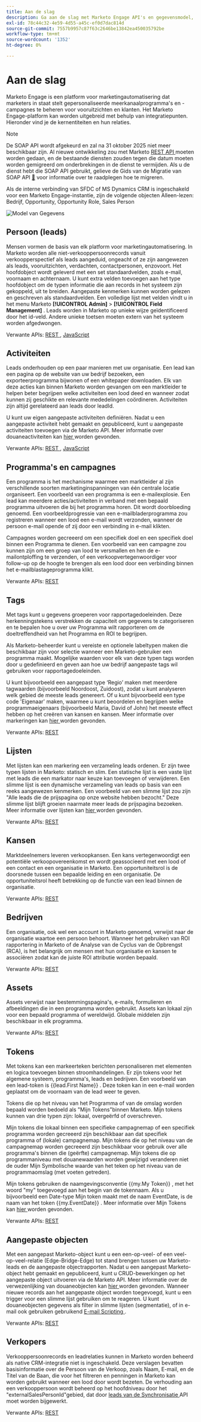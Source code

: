 ```yaml
---
title: Aan de slag
description: Ga aan de slag met Marketo Engage API's en gegevensmodel, inclusief leads, activiteiten, programma's, tags, lijsten, REST-instructies en SOAP-afgekeuringsberichten.
exl-id: 78c44c32-4e59-4d55-a45c-ef0d7dac814d
source-git-commit: 7557b9957c87f63c2646be13842ea450035792be
workflow-type: tm+mt
source-wordcount: '1352'
ht-degree: 0%

---
```


# Aan de slag

Marketo Engage is een platform voor marketingautomatisering dat marketers in staat stelt gepersonaliseerde meerkanaalprogramma&#39;s en -campagnes te beheren voor vooruitzichten en klanten. Het Marketo Engage-platform kan worden uitgebreid met behulp van integratiepunten. Hieronder vind je de kernentiteiten en hun relaties.

>[!NOTE]
>De SOAP API wordt afgekeurd en zal na 31 oktober 2025 niet meer beschikbaar zijn. Al nieuwe ontwikkeling zou met Marketo [ REST API ](./rest-api/rest-api.md) moeten worden gedaan, en de bestaande diensten zouden tegen die datum moeten worden gemigreerd om onderbrekingen in de dienst te vermijden. Als u de dienst hebt die SOAP API gebruikt, gelieve de Gids van de Migratie van SOAP API [&#128279;](./soap-api/migration.md) voor informatie over te raadplegen hoe te migreren.
>

Als de interne verbinding van SFDC of MS Dynamics CRM is ingeschakeld voor een Marketo Engage-instantie, zijn de volgende objecten Alleen-lezen: Bedrijf, Opportunity, Opportunity Role, Sales Person

![ Model van Gegevens ](assets/data_model.png)

## Persoon (leads)

Mensen vormen de basis van elk platform voor marketingautomatisering. In Marketo worden alle niet-verkooppersoonrecords vanuit verkoopperspectief als leads aangeduid, ongeacht of ze zijn aangewezen als leads, vooruitzichten, verdachten, contactpersonen, enzovoort. Het hoofdobject wordt geleverd met een set standaardvelden, zoals e-mail, voornaam en achternaam. U kunt extra velden toevoegen aan het type hoofdobject om de typen informatie die aan records in het systeem zijn gekoppeld, uit te breiden. Aangepaste kenmerken kunnen worden gelezen en geschreven als standaardvelden. Een volledige lijst met velden vindt u in het menu Marketo **[!UICONTROL Admin]** > **[!UICONTROL Field Management]** . Leads worden in Marketo op unieke wijze geïdentificeerd door het id-veld. Andere unieke toetsen moeten extern van het systeem worden afgedwongen.

Verwante APIs: [ REST ](https://developer.adobe.com/marketo-apis/api/mapi/#tag/Leads), [ JavaScript ](javascript-api/lead-tracking.md#lead-tracking-api)

## Activiteiten

Leads onderhouden op een paar manieren met uw organisatie. Een lead kan een pagina op de website van uw bedrijf bezoeken, een exporteerprogramma bijwonen of een whitepaper downloaden. Elk van deze acties kan binnen Marketo worden gevangen om een marktleider te helpen beter begrijpen welke activiteiten een lood deed en wanneer zodat kunnen zij geschikte en relevante mededelingen coördineren. Activiteiten zijn altijd gerelateerd aan leads door leadId.

U kunt uw eigen aangepaste activiteiten definiëren. Nadat u een aangepaste activiteit hebt gemaakt en gepubliceerd, kunt u aangepaste activiteiten toevoegen via de Marketo API. Meer informatie over douaneactiviteiten kan [ hier ](https://experienceleague.adobe.com/nl/docs/marketo/using/product-docs/administration/marketo-custom-activities/understanding-custom-activities) worden gevonden.

Verwante APIs: [ REST ](https://developer.adobe.com/marketo-apis/api/mapi/#tag/Activities), [ JavaScript ](javascript-api/lead-tracking.md#munchkin-behavior)

## Programma&#39;s en campagnes

Een programma is het mechanisme waarmee een marktleider al zijn verschillende soorten marketinginspanningen van één centrale locatie organiseert. Een voorbeeld van een programma is een e-mailexplosie. Een lead kan meerdere acties/activiteiten in verband met een bepaald programma uitvoeren die bij het programma horen. Dit wordt doorbloeding genoemd. Een voorbeeldprogressie van een e-mailbladerprogramma zou registreren wanneer een lood een e-mail wordt verzonden, wanneer de persoon e-mail opende of zij door een verbinding in e-mail klikten.

Campagnes worden gecreeerd om een specifiek doel en een specifiek doel binnen een Programma te dienen. Een voorbeeld van een campagne zou kunnen zijn om een groep van lood te versmallen en hen de e-mailontploffing te verzenden, of een verkoopvertegenwoordiger voor follow-up op de hoogte te brengen als een lood door een verbinding binnen het e-mailblastageprogramma klikt.

Verwante APIs: [ REST ](https://developer.adobe.com/marketo-apis/api/mapi/#tag/Campaigns)

## Tags

Met tags kunt u gegevens groeperen voor rapportagedoeleinden. Deze herkenningstekens verstrekken de capaciteit om gegevens te categoriseren en te bepalen hoe u over uw Programma wilt rapporteren om de doeltreffendheid van het Programma en ROI te begrijpen.

Als Marketo-beheerder kunt u vereiste en optionele labeltypen maken die beschikbaar zijn voor selectie wanneer een Marketo-gebruiker een programma maakt. Mogelijke waarden voor elk van deze typen tags worden door u gedefinieerd en geven aan hoe uw bedrijf aangepaste tags wil gebruiken voor rapportagedoeleinden.

U kunt bijvoorbeeld een aangepast type ‘Regio’ maken met meerdere tagwaarden (bijvoorbeeld Noordoost, Zuidoost), zodat u kunt analyseren welk gebied de meeste leads genereert. Of u kunt bijvoorbeeld een type code &#39;Eigenaar&#39; maken, waarmee u kunt beoordelen en begrijpen welke programmaeigenaars (bijvoorbeeld Maria, David of John) het meeste effect hebben op het creëren van kansen en kansen. Meer informatie over markeringen kan [ hier ](https://experienceleague.adobe.com/nl/docs/marketo/using/product-docs/core-marketo-concepts/programs/working-with-programs/understanding-tags) worden gevonden.

Verwante APIs: [ REST ](https://developer.adobe.com/marketo-apis/api/asset/)

## Lijsten

Met lijsten kan een markering een verzameling leads ordenen. Er zijn twee typen lijsten in Marketo: statisch en slim. Een statische lijst is een vaste lijst met leads die een markator naar keuze kan toevoegen of verwijderen. Een slimme lijst is een dynamische verzameling van leads op basis van een reeks aangewezen kenmerken. Een voorbeeld van een slimme lijst zou zijn &quot;Alle leads die de prijspagina op onze website hebben bezocht.&quot; Deze slimme lijst blijft groeien naarmate meer leads de prijspagina bezoeken. Meer informatie over lijsten kan [ hier ](https://experienceleague.adobe.com/nl/docs/marketo/using/home) worden gevonden.

Verwante APIs: [ REST ](https://developer.adobe.com/marketo-apis/api/asset/#tag/Static-Lists)

## Kansen

Marktdeelnemers leveren verkoopkansen. Een kans vertegenwoordigt een potentiële verkoopovereenkomst en wordt geassocieerd met een lood of een contact en een organisatie in Marketo. Een opportuniteitsrol is de doorsnede tussen een bepaalde leiding en een organisatie. De opportuniteitsrol heeft betrekking op de functie van een lead binnen de organisatie.

Verwante APIs: [ REST ](https://developer.adobe.com/marketo-apis/api/mapi/#tag/Opportunities)

## Bedrijven

Een organisatie, ook wel een account in Marketo genoemd, verwijst naar de organisatie waartoe een persoon behoort. Wanneer het gebruiken van ROI rapportering in Marketo of de Analyse van de Cyclus van de Opbrengst (RCA), is het belangrijk om mensen met hun organisatie en kansen te associëren zodat kan de juiste ROI attributie worden bepaald.

Verwante APIs: [ REST ](https://developer.adobe.com/marketo-apis/api/mapi/#tag/Companies)

## Assets

Assets verwijst naar bestemmingspagina&#39;s, e-mails, formulieren en afbeeldingen die in een programma worden gebruikt. Assets kan lokaal zijn voor een bepaald programma of wereldwijd. Globale middelen zijn beschikbaar in elk programma.

Verwante APIs: [ REST ](https://developer.adobe.com/marketo-apis/api/asset/)

## Tokens

Met tokens kan een markeerteken berichten personaliseren met elementen en logica toevoegen binnen stroomhandelingen. Er zijn tokens voor het algemene systeem, programma&#39;s, leads en bedrijven. Een voorbeeld van een lead-token is {{lead.First Name}} . Deze token kan in een e-mail worden geplaatst om de voornaam van de lead weer te geven.

Tokens die op het niveau van het Programma of van de omslag worden bepaald worden bedoeld als &quot;Mijn Tokens&quot;binnen Marketo. Mijn tokens kunnen van drie typen zijn: lokaal, overgeërfd of overschreven.

Mijn tokens die lokaal binnen een specifieke campagnemap of een specifiek programma worden gecreeerd zijn beschikbaar aan dat specifiek programma of (lokale) campagnemap. Mijn tokens die op het niveau van de campagnemap worden gecreeerd zijn beschikbaar voor gebruik over alle programma&#39;s binnen die (geërfte) campagnemap. Mijn tokens die op programmaniveau met douanewaarden worden gewijzigd veranderen niet de ouder Mijn Symbolische waarde van het teken op het niveau van de programmaomslag (met voeten getreden).

Mijn tokens gebruiken de naamgevingsconventie {{my.My Token}} , met het woord &quot;my&quot; toegevoegd aan het begin van de tokennaam. Als u bijvoorbeeld een Date-type Mijn token maakt met de naam EventDate, is de naam van het token {{my.EventDate}} . Meer informatie over Mijn Tokens kan [ hier ](https://experienceleague.adobe.com/nl/docs/marketo/using/product-docs/core-marketo-concepts/programs/tokens/understanding-my-tokens-in-a-program) worden gevonden.

Verwante APIs: [ REST ](https://developer.adobe.com/marketo-apis/api/asset/#tag/Tokens)

## Aangepaste objecten

Met een aangepast Marketo-object kunt u een een-op-veel- of een veel-op-veel-relatie (Edge-Bridge-Edge) tot stand brengen tussen uw Marketo-leads en de aangepaste objectrapporten. Nadat u een aangepast Marketo-object hebt gemaakt en gepubliceerd, kunt u CRUD-bewerkingen op het aangepaste object uitvoeren via de Marketo API. Meer informatie over de verwezenlijking van douaneobjecten kan [ hier ](https://experienceleague.adobe.com/nl/docs/marketo/using/home) worden gevonden. Wanneer nieuwe records aan het aangepaste object worden toegevoegd, kunt u een trigger voor een slimme lijst gebruiken om te reageren. U kunt douaneobjecten gegevens als filter in slimme lijsten (segmentatie), of in e-mail ook gebruiken gebruikend [ E-mail Scripting ](email-scripting.md).

Verwante APIs: [ REST ](https://developer.adobe.com/marketo-apis/api/mapi/#tag/Custom-Objects)

## Verkopers

Verkooppersoonrecords en leadrelaties kunnen in Marketo worden beheerd als native CRM-integratie niet is ingeschakeld. Deze verslagen bevatten basisinformatie over de Persoon van de Verkoop, zoals Naam, E-mail, en de Titel van de Baan, die voor het filtreren en penningen in Marketo kan worden gebruikt wanneer een lood door wordt bezeten. De verhouding aan een verkooppersoon wordt beheerd op het hoofdniveau door het &quot;externalSalesPersonId&quot;gebied, dat door [ leads van de Synchronisatie ](https://developer.adobe.com/marketo-apis/api/mapi/#tag/Leads/operation/syncLeadUsingPOST) API moet worden bijgewerkt.

Verwante APIs: [ REST ](https://developer.adobe.com/marketo-apis/api/mapi/#tag/Sales-Persons)
